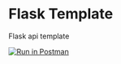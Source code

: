 # Flask Template

Flask api template

[![Run in Postman](https://run.pstmn.io/button.svg)](https://app.getpostman.com/run-collection/b6e816cf534bbe741de7)
